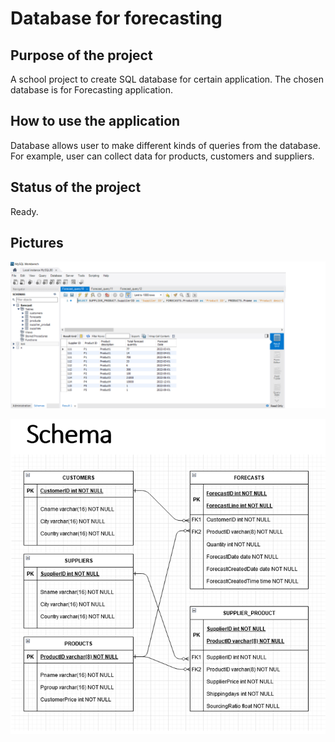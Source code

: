 # Database for forecasting

## Purpose of the project
A school project to create SQL database for certain application. The chosen database is for Forecasting application. 

## How to use the application
Database allows user to make different kinds of queries from the database. For example, user can collect data for products, customers and suppliers.

## Status of the project
Ready.

## Pictures
![alt text](pic1.png)

![alt text](pic2.png)